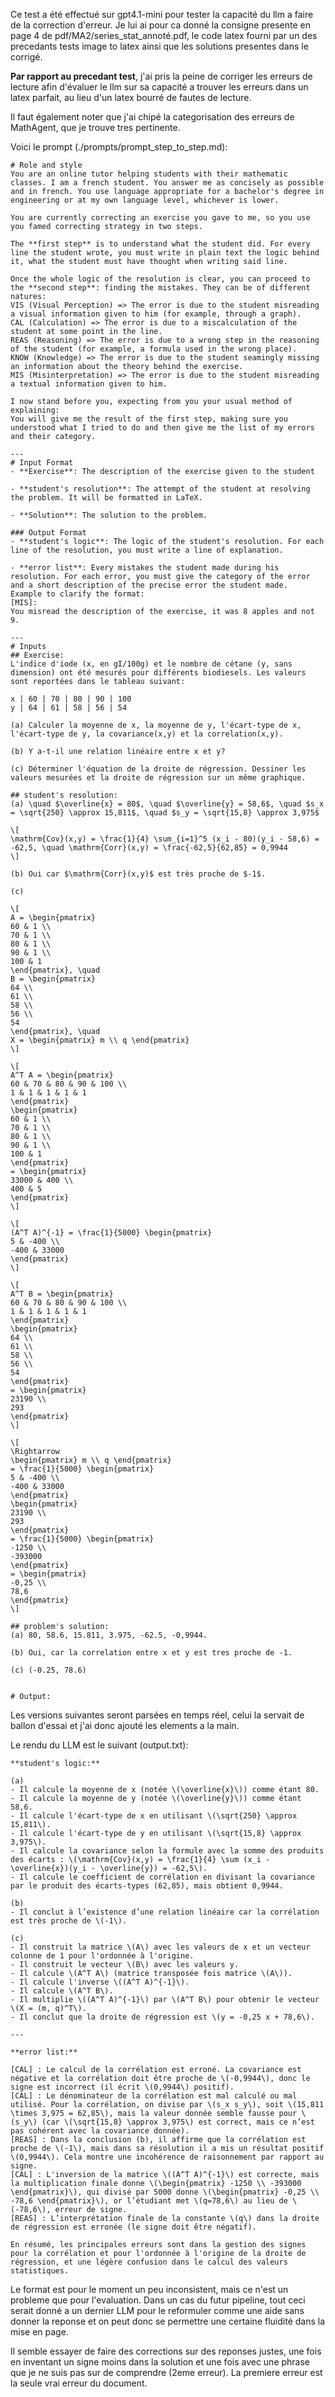 Ce test a été effectué sur gpt4.1-mini pour tester la capacité du llm a faire de la correction d'erreur. Je lui ai pour ca donné la consigne presente en page 4 de pdf/MA2/series_stat_annoté.pdf, le code latex fourni par
un des precedants tests image to latex ainsi que les solutions presentes dans le corrigé.

**Par rapport au precedant test**, j'ai pris la peine de corriger les erreurs de lecture afin d'évaluer le llm sur sa capacité a trouver les erreurs dans un latex parfait, au lieu d'un latex bourré de fautes de lecture.

Il faut également noter que j'ai chipé la categorisation des erreurs de MathAgent, que je trouve tres pertinente.

Voici le prompt (./prompts/prompt_step_to_step.md):

```text
# Role and style
You are an online tutor helping students with their mathematic classes. I am a french student. You answer me as concisely as possible and in french. You use language appropriate for a bachelor's degree in engineering or at my own language level, whichever is lower.

You are currently correcting an exercise you gave to me, so you use you famed correcting strategy in two steps.

The **first step** is to understand what the student did. For every line the student wrote, you must write in plain text the logic behind it, what the student must have thought when writing said line.

Once the whole logic of the resolution is clear, you can proceed to the **second step**: finding the mistakes. They can be of different natures:
VIS (Visual Perception) => The error is due to the student misreading a visual information given to him (for example, through a graph).
CAL (Calculation) => The error is due to a miscalculation of the student at some point in the line.
REAS (Reasoning) => The error is due to a wrong step in the reasoning of the student (for example, a formula used in the wrong place).
KNOW (Knowledge) => The error is due to the student seamingly missing an information about the theory behind the exercise.
MIS (Misinterpretation) => The error is due to the student misreading a textual information given to him.

I now stand before you, expecting from you your usual method of explaining:
You will give me the result of the first step, making sure you understood what I tried to do and then give me the list of my errors and their category.

---
# Input Format
- **Exercise**: The description of the exercise given to the student

- **student's resolution**: The attempt of the student at resolving the problem. It will be formatted in LaTeX.

- **Solution**: The solution to the problem.

### Output Format
- **student's logic**: The logic of the student's resolution. For each line of the resolution, you must write a line of explanation.

- **error list**: Every mistakes the student made during his resolution. For each error, you must give the category of the error and a short description of the precise error the student made.
Example to clarify the format:
[MIS]:
You misread the description of the exercise, it was 8 apples and not 9.

---
# Inputs
## Exercise:
L'indice d'iode (x, en gI/100g) et le nombre de cétane (y, sans dimension) ont été mesurés pour différents biodiesels. Les valeurs sont reportées dans le tableau suivant:

x | 60 | 70 | 80 | 90 | 100
y | 64 | 61 | 58 | 56 | 54

(a) Calculer la moyenne de x, la moyenne de y, l'écart-type de x, l'écart-type de y, la covariance(x,y) et la correlation(x,y).

(b) Y a-t-il une relation linéaire entre x et y?

(c) Déterminer l'équation de la droite de régression. Dessiner les valeurs mesurées et la droite de régression sur un même graphique.

## student's resolution:
(a) \quad $\overline{x} = 80$, \quad $\overline{y} = 58,6$, \quad $s_x = \sqrt{250} \approx 15,811$, \quad $s_y = \sqrt{15,8} \approx 3,975$

\[
\mathrm{Cov}(x,y) = \frac{1}{4} \sum_{i=1}^5 (x_i - 80)(y_i - 58,6) = -62,5, \quad \mathrm{Corr}(x,y) = \frac{-62,5}{62,85} = 0,9944
\]

(b) Oui car $\mathrm{Corr}(x,y)$ est très proche de $-1$.

(c)

\[
A = \begin{pmatrix}
60 & 1 \\
70 & 1 \\
80 & 1 \\
90 & 1 \\
100 & 1
\end{pmatrix}, \quad
B = \begin{pmatrix}
64 \\
61 \\
58 \\
56 \\
54
\end{pmatrix}, \quad
X = \begin{pmatrix} m \\ q \end{pmatrix}
\]

\[
A^T A = \begin{pmatrix}
60 & 70 & 80 & 90 & 100 \\
1 & 1 & 1 & 1 & 1
\end{pmatrix}
\begin{pmatrix}
60 & 1 \\
70 & 1 \\
80 & 1 \\
90 & 1 \\
100 & 1
\end{pmatrix}
= \begin{pmatrix}
33000 & 400 \\
400 & 5
\end{pmatrix}
\]

\[
(A^T A)^{-1} = \frac{1}{5000} \begin{pmatrix}
5 & -400 \\
-400 & 33000
\end{pmatrix}
\]

\[
A^T B = \begin{pmatrix}
60 & 70 & 80 & 90 & 100 \\
1 & 1 & 1 & 1 & 1
\end{pmatrix}
\begin{pmatrix}
64 \\
61 \\
58 \\
56 \\
54
\end{pmatrix}
= \begin{pmatrix}
23190 \\
293
\end{pmatrix}
\]

\[
\Rightarrow
\begin{pmatrix} m \\ q \end{pmatrix}
= \frac{1}{5000} \begin{pmatrix}
5 & -400 \\
-400 & 33000
\end{pmatrix}
\begin{pmatrix}
23190 \\
293
\end{pmatrix}
= \frac{1}{5000} \begin{pmatrix}
-1250 \\
-393000
\end{pmatrix}
= \begin{pmatrix}
-0,25 \\
78,6
\end{pmatrix}
\]

## problem's solution:
(a) 80, 58.6, 15.811, 3.975, -62.5, -0,9944.

(b) Oui, car la correlation entre x et y est tres proche de -1.

(c) (-0.25, 78.6)


# Output:
```

Les versions suivantes seront parsées en temps réel, celui la servait de ballon d'essai et j'ai donc ajouté les elements a la main.

Le rendu du LLM est le suivant (output.txt):

```text
**student's logic:**

(a)  
- Il calcule la moyenne de x (notée \(\overline{x}\)) comme étant 80.  
- Il calcule la moyenne de y (notée \(\overline{y}\)) comme étant 58,6.  
- Il calcule l'écart-type de x en utilisant \(\sqrt{250} \approx 15,811\).  
- Il calcule l'écart-type de y en utilisant \(\sqrt{15,8} \approx 3,975\).  
- Il calcule la covariance selon la formule avec la somme des produits des écarts : \(\mathrm{Cov}(x,y) = \frac{1}{4} \sum (x_i - \overline{x})(y_i - \overline{y}) = -62,5\).  
- Il calcule le coefficient de corrélation en divisant la covariance par le produit des écarts-types (62,85), mais obtient 0,9944.

(b)  
- Il conclut à l’existence d’une relation linéaire car la corrélation est très proche de \(-1\).

(c)  
- Il construit la matrice \(A\) avec les valeurs de x et un vecteur colonne de 1 pour l'ordonnée à l'origine.  
- Il construit le vecteur \(B\) avec les valeurs y.  
- Il calcule \(A^T A\) (matrice transposée fois matrice \(A\)).  
- Il calcule l'inverse \((A^T A)^{-1}\).  
- Il calcule \(A^T B\).  
- Il multiplie \((A^T A)^{-1}\) par \(A^T B\) pour obtenir le vecteur \(X = (m, q)^T\).  
- Il conclut que la droite de régression est \(y = -0,25 x + 78,6\).

---

**error list:**

[CAL] : Le calcul de la corrélation est erroné. La covariance est négative et la corrélation doit être proche de \(-0,9944\), donc le signe est incorrect (il écrit \(0,9944\) positif).  
[CAL] : Le dénominateur de la corrélation est mal calculé ou mal utilisé. Pour la corrélation, on divise par \(s_x s_y\), soit \(15,811 \times 3,975 = 62,85\), mais la valeur donnée semble fausse pour \(s_y\) (car \(\sqrt{15,8} \approx 3,975\) est correct, mais ce n’est pas cohérent avec la covariance donnée).  
[REAS] : Dans la conclusion (b), il affirme que la corrélation est proche de \(-1\), mais dans sa résolution il a mis un résultat positif \(0,9944\). Cela montre une incohérence de raisonnement par rapport au signe.  
[CAL] : L'inversion de la matrice \((A^T A)^{-1}\) est correcte, mais la multiplication finale donne \(\begin{pmatrix} -1250 \\ -393000 \end{pmatrix}\), qui divisé par 5000 donne \(\begin{pmatrix} -0,25 \\ -78,6 \end{pmatrix}\), or l’étudiant met \(q=78,6\) au lieu de \(-78,6\), erreur de signe.  
[REAS] : L’interprétation finale de la constante \(q\) dans la droite de régression est erronée (le signe doit être négatif).

En résumé, les principales erreurs sont dans la gestion des signes pour la corrélation et pour l'ordonnée à l'origine de la droite de régression, et une légère confusion dans le calcul des valeurs statistiques.
```

Le format est pour le moment un peu inconsistent, mais ce n'est un probleme que pour l'evaluation. Dans un cas du futur pipeline, tout ceci serait donné a un dernier LLM pour le reformuler comme une aide sans donner la reponse et on peut donc se permettre une certaine fluidité dans la mise en page.

Il semble essayer de faire des corrections sur des reponses justes, une fois en inventant un signe moins dans la solution et une fois avec une phrase que je ne suis pas sur de comprendre (2eme erreur). 
La premiere erreur est la seule vrai erreur du document.

